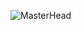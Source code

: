 ![MasterHead](https://res.cloudinary.com/ashtext/image/upload/c_fit,h_400,w_850/v1657613407/mern-stack-dev-online_yxctbj.jpg)
